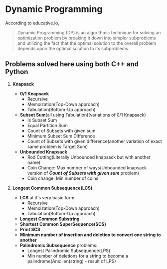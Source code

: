 # Dynamic Programming

According to educative.io,

> Dynamic Programming (DP) is an algorithmic technique for solving an optimization problem by breaking it down into simpler subproblems and utilizing the fact that the optimal solution to the overall problem depends upon the optimal solution to its subproblems.

## Problems solved here using both C++ and Python

1. **Knapsack**
    * **0/1 Knapsack**
        * Recursive
        * Memoization(Top-Down approach)
        * Tabulation(Bottom-Up approach)
    * **Subset Sum**(all using Tabulation)(variations of 0/1 Knapsack)
        * Is Subset Sum
        * Equal Partition Sum
        * Count of Subsets with given sum
        * Minimum Subset Sum Difference
        * Count of Subsets with given difference(another variation of exact same problem is Target Sum)
    * **Unbounded Knapsack**
        * Rod Cutting(Literally Unbounded knapsack but with another name)
        * Coin Change: Max number of ways(Unbounded knapsack version of ***Count of Subsets with given sum*** problem)
        * Coin change: Min number of coins

2. **Longest Common Subsequence(LCS)**
    * **LCS** at it's very basic form
        * Recursive
        * Memoization(Top-Down approach)
        * Tabulation(Bottom-Up approach)
    * **Longest Common Substring**
    * **Shortest Common SuperSequence(SCS)**
    * **Print SCS**
    * **Minimum number of insertion and deletion to convert one string to another**
    * **Palindromic Subsequence** problems:
        * Longest Palindromic Subsequence(LPS)
        * Min number of deletions for a string to become a palindrome(Ans: len(string) - result of LPS)